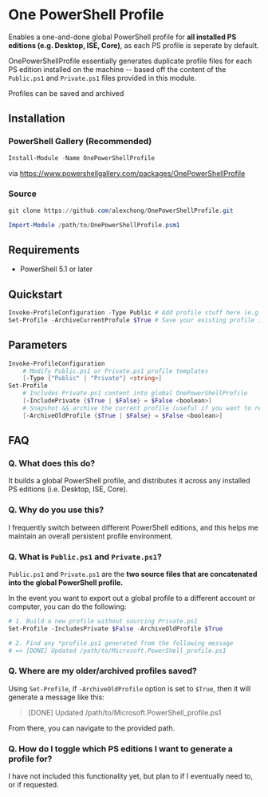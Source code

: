# One PowerShell Profile

Enables a one-and-done global PowerShell profile for **all installed PS editions (e.g. Desktop, ISE, Core)**, as each PS profile is seperate by default.

OnePowerShellProfile essentially generates duplicate profile files for each PS edition installed on the machine -- based off the content of the `Public.ps1` and `Private.ps1` files provided in this module.

Profiles can be saved and archived 

## Installation

### PowerShell Gallery (Recommended)

```powershell
Install-Module -Name OnePowerShellProfile 
```
via https://www.powershellgallery.com/packages/OnePowerShellProfile


### Source

```powershell
git clone https://github.com/alexchong/OnePowerShellProfile.git

Import-Module /path/to/OnePowerShellProfile.psm1
```

## Requirements
* PowerShell 5.1 or later

## Quickstart

```powershell
Invoke-ProfileConfiguration -Type Public # Add profile stuff here (e.g. aliases, environment paths)
Set-Profile -ArchiveCurrentProfule $True # Save your existing profile in case you want to revert!!!!
```

## Parameters
```powershell
Invoke-ProfileConfiguration
    # Modify Public.ps1 or Private.ps1 profile templates 
    [-Type {"Public" | "Private"} <string>]
Set-Profile
    # Includes Private.ps1 content into global OnePowerShellProfile
    [-IncludePrivate {$True | $False} = $False <boolean>]
    # Snapshot && archive the current profile (useful if you want to revert)
    [-ArchiveOldProfile {$True | $False} = $False <boolean>]
```


## FAQ
### Q. What does this do?

It builds a global PowerShell profile, and distributes it across any installed PS editions (i.e. Desktop, ISE, Core).

### Q. Why do you use this?

I frequently switch between different PowerShell editions, and this helps me maintain an overall persistent profile environment.

### Q. What is `Public.ps1` and `Private.ps1`?

`Public.ps1` and `Private.ps1` are the **two source files that are concatenated into the global PowerShell profile.** 

In the event you want to export out a global profile to a different account or computer, you can do the following:

```powershell
# 1. Build a new profile without sourcing Private.ps1
Set-Profile -IncludesPrivate $False -ArchiveOldProfile $True

# 2. Find any *profile.ps1 generated from the following message
# => [DONE] Updated /path/to/Microsoft.PowerShell_profile.ps1
```

### Q. Where are my older/archived profiles saved?

Using `Set-Profile`, if `-ArchiveOldProfile` option is set to `$True`, then it will generate a message like this:

> [DONE] Updated /path/to/Microsoft.PowerShell_profile.ps1

From there, you can navigate to the provided path.


### Q. How do I toggle which PS editions I want to generate a profile for?

I have not included this functionality yet, but plan to if I eventually need to, or if requested.